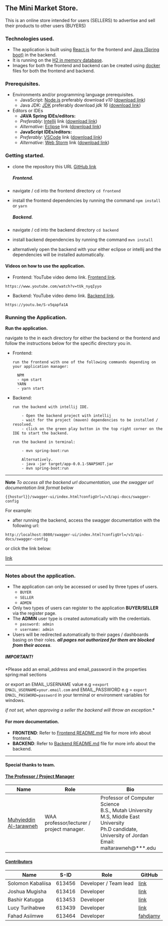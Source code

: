## The Mini Market Store.

This is an online store intended for users (SELLERS) to advertise and sell their products to other users (BUYERS)

### Technologies used.

- The application is built using [React.js](https://reactjs.org/) for the frontend
  and [Java (Spring boot)](https://spring.io/projects/spring-boot) in the backend.
- It is running on the [H2 in memory database](https://www.h2database.com/html/main.html).
- Images for both the frontend and backend can be created using [docker](https://www.docker.com/) files for both the
  frontend and backend.

### Prerequisites.

- Environments and/or programming language prerequisites.
    - JavaScript: [Node.js](https://nodejs.org/en/) preferably download _v10_ ([download link](https://nodejs.org/en/))
    - Java JDK: [JDK](https://www.oracle.com/java/technologies/downloads/) preferably download _jdk
      16_ ([download link](https://www.oracle.com/java/technologies/downloads/))
- Editors or IDEs
    - **JAVA Spring IDEs/editors:**
    - _Preferably_: [Intellij](https://www.jetbrains.com/idea/download/)
      link ([download link](https://www.jetbrains.com/idea/))
    - _Alternative_: [Eclipse](https://www.eclipse.org/downloads/)
      link ([download link](https://www.eclipse.org/downloads/))
    - **JavaScript IDEs/editors:**
    - _Preferably_: [VSCode](https://code.visualstudio.com/) link ([download link](https://code.visualstudio.com))
    - _Alternative_: [Web Storm](https://www.jetbrains.com/webstorm/download/)
      link ([download link](https://www.jetbrains.com/webstorm/download/))

### Getting started.

- clone the repository this URL [GitHub link](https://github.com/FahdJamy/mazon-store)

  ##### Frontend.

- navigate / cd into the frontend directory `cd frontend`
- install the frontend dependencies by running the command `npm install` or `yarn`

  ##### Backend.

- navigate / cd into the backend directory `cd backend`
- install backend dependencies by running the command `mvn install`
- alternatively open the backend with your either eclipse or intellij and the dependencies will be installed
  automatically.

#### Videos on how to use the application.

- Frontend: YouTube video demo link. [Frontend link](https://www.youtube.com/watch?v=tUk_nyqIyyo).

`https://www.youtube.com/watch?v=tUk_nyqIyyo`

- Backend: YouTube video demo link. [Backend link](https://youtu.be/S-v5qapfa1A).

`https://youtu.be/S-v5qapfa1A`

### Running the Application.

**Run the application.**

navigate to the in each directory for either the backend or the frontend and follow the instructions below for the
specific directory you in.

- Frontend:
    ````
    run the frontend with one of the following commands depending on your application manager:
  
      NPM
      - npm start
      YARN
      - yarn start
    ````

- Backend:
    ````
    run the backend with intellij IDE.
  
        - Open the backend project with intellij
        - wait for the project (maven) dependencies to be installed / resolved.
        - click on the green play button in the top right corner on the IDE to start the backend.
  
    run the backend in terminal:
  
        - mvn spring-boot:run
  
        Alternatively.
        - java -jar target/app-0.0.1-SNAPSHOT.jar
        - mvn spring-boot:run
    ````

----
**Note**
_To access all the backend url documentation, use the swagger url documentation link format below_

`{{hosturl}}/swagger-ui/index.html?configUrl=/v3/api-docs/swagger-config`

For example:
- after running the backend, access the swagger documentation with the following url:
````
http://localhost:8080/swagger-ui/index.html?configUrl=/v3/api-docs/swagger-config
````

or click the link below:

[link](http://localhost:8080/swagger-ui/index.html?configUrl=/v3/api-docs/swagger-config)

-----
### Notes about the application.

- The application can only be accessed or used by three types of users.
    - `BUYER`
    - `SELLER`
    - `ADMIN`
- Only two types of users can register to the application **BUYER/SELLER** via the register page.
- The **ADMIN** user type is created automatically with the credentials.
    - `password: admin`
    - `username: admin`
- Users will be redirected automatically to their pages / dashboards basing on their roles. _**all pages not authorized
  for them are blocked from their access**_.


##### IMPORTANT!
*Please add an email_address and email_password in the properties spring:mail sections

or export an EMAIL_USERNAME value e.g =`export EMAIL_USERNAME=your.email.com` and EMAIL_PASSWORD e.g = 
`export EMAIL_PASSWORD=password` in your terminal or environment variables for windows.

_if not set, when approving a seller the backend will throw an exception_.*

#### For more documentation.

- **FRONTEND**: Refer to [Frontend README.md](./frontend/README.md) file for more info about frontend.
- **BACKEND**: Refer to [Backend README.md](./backend/README.md) file for more info about the backend.

---------

#### Special thanks to team.

<h4 align="left">
<ins>
The Professor / Project Manager
</ins>
</h4>

| Name                    | Role                                                                      | Bio                                                                                                                                                               |
|-----------------------|------------------------------------------------------------------------|-------------------------------------------------------------------------------------------------------------------------------------------------------------------|
| [Muhyieddin Al-tarawneh](https://github.com/muhyidean/)  |  WAA professor/lecturer / project manager.| Professor of Computer Science<br/> B.S., Mutah University<br/>M.S, Middle East University<br/>Ph.D candidate, University of Jordan<br/>Email: maltarawneh@***.edu |

<h4 align="left">
<ins>
Contributors
</ins>
</h4>

| Name              | S-ID   | Role                  | GitHub                               |
|-------------------|--------|-----------------------|--------------------------------------|
| Solomon Kabaliisa | 613456 | Developer / Team lead | [link](https://github.com/kabaliisa) |
| Joshua Mugisha    | 613416 | Developer             | [link](https://github.com/joshNic)   |
| Bashir Katugga    | 613453 | Developer             | [link](https://github.com/bashirkatugga)|
| Lucy Turihabwe    | 613439 | Developer  | [link](https://github.com/lturihabwe)|
| Fahad Asiimwe     | 613464 | Developer  | [fahdjamy](https://github.com/fahdjamy)|

